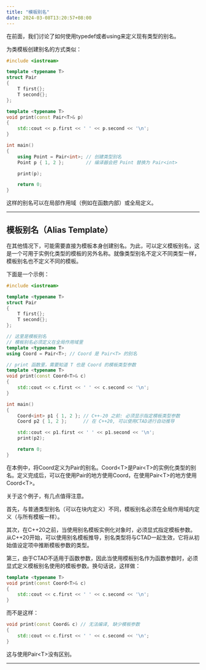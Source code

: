 ```yaml
---
title: "模板别名"
date: 2024-03-08T13:20:57+08:00
---
```


在前面，我们讨论了如何使用typedef或者using来定义现有类型的别名。

为类模板创建别名的方式类似：

```C++
#include <iostream>

template <typename T>
struct Pair
{
    T first{};
    T second{};
};

template <typename T>
void print(const Pair<T>& p)
{
    std::cout << p.first << ' ' << p.second << '\n';
}

int main()
{
    using Point = Pair<int>; // 创建类型别名
    Point p { 1, 2 };        // 编译器会把 Point 替换为 Pair<int>

    print(p);

    return 0;
}
```

这样的别名可以在局部作用域（例如在函数内部）或全局定义。

***
## 模板别名（Alias Template）

在其他情况下，可能需要直接为模板本身创建别名。为此，可以定义模板别名，这是一个可用于实例化类型的模板的另外名称。就像类型别名不定义不同类型一样，模板别名也不定义不同的模板。

下面是一个示例：

```C++
#include <iostream>

template <typename T>
struct Pair
{
    T first{};
    T second{};
};

// 这里是模板别名
// 模板别名必须定义在全局作用域里
template <typename T>
using Coord = Pair<T>; // Coord 是 Pair<T> 的别名

// print 函数里，需要知道 T 也是 Coord 的模板类型参数
template <typename T>
void print(const Coord<T>& c)
{
    std::cout << c.first << ' ' << c.second << '\n';
}

int main()
{
    Coord<int> p1 { 1, 2 }; // C++-20 之前: 必须显示指定模板类型参数
    Coord p2 { 1, 2 };      // 在 C++20, 可以使用CTAD进行自动推导

    std::cout << p1.first << ' ' << p1.second << '\n';
    print(p2);

    return 0;
}
```

在本例中，将Coord定义为Pair的别名。Coord\<T\>是Pair\<T\>的实例化类型的别名。定义完成后，可以在使用Pair的地方使用Coord，在使用Pair\<T\>的地方使用Coord\<T\>。

关于这个例子，有几点值得注意。

首先，与普通类型别名（可以在块内定义）不同，模板别名必须在全局作用域内定义（与所有模板一样）。

其次，在C++20之前，当使用别名模板实例化对象时，必须显式指定模板参数。从C++20开始，可以使用别名模板推导，别名类型将与CTAD一起生效，它将从初始值设定项中推断模板参数的类型。

第三，由于CTAD不适用于函数参数，因此当使用模板别名作为函数参数时，必须显式定义模板别名使用的模板参数。换句话说，这样做：

```C++
template <typename T>
void print(const Coord<T>& c)
{
    std::cout << c.first << ' ' << c.second << '\n';
}
```

而不是这样：

```C++
void print(const Coord& c) // 无法编译, 缺少模板参数
{
    std::cout << c.first << ' ' << c.second << '\n';
}
```

这与使用Pair\<T\>没有区别。

***